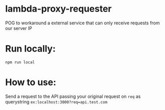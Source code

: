# lambda-proxy-requester
POG to workaround a external service that can only receive requests from our server IP

# Run locally:
  ```npm run local```

# How to use:
  Send a request to the API passing your original request on `req` as querystring
  `ex:localhost:3000?req=api.test.com`
